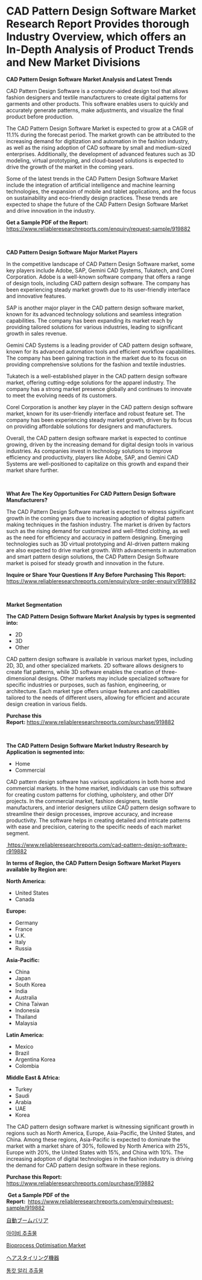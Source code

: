 <p><h1>CAD Pattern Design Software Market Research Report Provides thorough Industry Overview, which offers an In-Depth Analysis of Product Trends and New Market Divisions</h1></p><p><strong>CAD Pattern Design Software Market Analysis and Latest Trends</strong></p>
<p><p>CAD Pattern Design Software is a computer-aided design tool that allows fashion designers and textile manufacturers to create digital patterns for garments and other products. This software enables users to quickly and accurately generate patterns, make adjustments, and visualize the final product before production.</p><p>The CAD Pattern Design Software Market is expected to grow at a CAGR of 11.1% during the forecast period. The market growth can be attributed to the increasing demand for digitization and automation in the fashion industry, as well as the rising adoption of CAD software by small and medium-sized enterprises. Additionally, the development of advanced features such as 3D modeling, virtual prototyping, and cloud-based solutions is expected to drive the growth of the market in the coming years.</p><p>Some of the latest trends in the CAD Pattern Design Software Market include the integration of artificial intelligence and machine learning technologies, the expansion of mobile and tablet applications, and the focus on sustainability and eco-friendly design practices. These trends are expected to shape the future of the CAD Pattern Design Software Market and drive innovation in the industry.</p></p>
<p><strong>Get a Sample PDF of the Report:&nbsp;</strong> <a href="https://www.reliableresearchreports.com/enquiry/request-sample/919882">https://www.reliableresearchreports.com/enquiry/request-sample/919882</a></p>
<p>&nbsp;</p>
<p><strong>CAD Pattern Design Software Major Market Players</strong></p>
<p><p>In the competitive landscape of CAD Pattern Design Software market, some key players include Adobe, SAP, Gemini CAD Systems, Tukatech, and Corel Corporation. Adobe is a well-known software company that offers a range of design tools, including CAD pattern design software. The company has been experiencing steady market growth due to its user-friendly interface and innovative features.</p><p>SAP is another major player in the CAD pattern design software market, known for its advanced technology solutions and seamless integration capabilities. The company has been expanding its market reach by providing tailored solutions for various industries, leading to significant growth in sales revenue.</p><p>Gemini CAD Systems is a leading provider of CAD pattern design software, known for its advanced automation tools and efficient workflow capabilities. The company has been gaining traction in the market due to its focus on providing comprehensive solutions for the fashion and textile industries.</p><p>Tukatech is a well-established player in the CAD pattern design software market, offering cutting-edge solutions for the apparel industry. The company has a strong market presence globally and continues to innovate to meet the evolving needs of its customers.</p><p>Corel Corporation is another key player in the CAD pattern design software market, known for its user-friendly interface and robust feature set. The company has been experiencing steady market growth, driven by its focus on providing affordable solutions for designers and manufacturers.</p><p>Overall, the CAD pattern design software market is expected to continue growing, driven by the increasing demand for digital design tools in various industries. As companies invest in technology solutions to improve efficiency and productivity, players like Adobe, SAP, and Gemini CAD Systems are well-positioned to capitalize on this growth and expand their market share further.</p></p>
<p>&nbsp;</p>
<p><strong>What Are The Key Opportunities For CAD Pattern Design Software Manufacturers?</strong></p>
<p><p>The CAD Pattern Design Software market is expected to witness significant growth in the coming years due to increasing adoption of digital pattern making techniques in the fashion industry. The market is driven by factors such as the rising demand for customized and well-fitted clothing, as well as the need for efficiency and accuracy in pattern designing. Emerging technologies such as 3D virtual prototyping and AI-driven pattern making are also expected to drive market growth. With advancements in automation and smart pattern design solutions, the CAD Pattern Design Software market is poised for steady growth and innovation in the future.</p></p>
<p><strong>Inquire or Share Your Questions If Any Before Purchasing This Report:</strong> <a href="https://www.reliableresearchreports.com/enquiry/pre-order-enquiry/919882">https://www.reliableresearchreports.com/enquiry/pre-order-enquiry/919882</a></p>
<p>&nbsp;</p>
<p><strong>Market Segmentation</strong></p>
<p><strong>The CAD Pattern Design Software Market Analysis by types is segmented into:</strong></p>
<p><ul><li>2D</li><li>3D</li><li>Other</li></ul></p>
<p><p>CAD pattern design software is available in various market types, including 2D, 3D, and other specialized markets. 2D software allows designers to create flat patterns, while 3D software enables the creation of three-dimensional designs. Other markets may include specialized software for specific industries or purposes, such as fashion, engineering, or architecture. Each market type offers unique features and capabilities tailored to the needs of different users, allowing for efficient and accurate design creation in various fields.</p></p>
<p><strong>Purchase this Report:&nbsp;</strong><a href="https://www.reliableresearchreports.com/purchase/919882">https://www.reliableresearchreports.com/purchase/919882</a></p>
<p>&nbsp;</p>
<p><strong>The CAD Pattern Design Software Market Industry Research by Application is segmented into:</strong></p>
<p><ul><li>Home</li><li>Commercial</li></ul></p>
<p><p>CAD pattern design software has various applications in both home and commercial markets. In the home market, individuals can use this software for creating custom patterns for clothing, upholstery, and other DIY projects. In the commercial market, fashion designers, textile manufacturers, and interior designers utilize CAD pattern design software to streamline their design processes, improve accuracy, and increase productivity. The software helps in creating detailed and intricate patterns with ease and precision, catering to the specific needs of each market segment.</p></p>
<p><a href="https://www.reliableresearchreports.com/cad-pattern-design-software-r919882">&nbsp;https://www.reliableresearchreports.com/cad-pattern-design-software-r919882</a></p>
<p><strong>In terms of Region, the CAD Pattern Design Software Market Players available by Region are:</strong></p>
<p>
    <p> <strong> North America: </strong>
        <ul>
            <li>United States</li>
            <li>Canada</li>
        </ul>
        </p> 
    <p> <strong> Europe: </strong>
        <ul>
            <li>Germany</li>
            <li>France</li>
            <li>U.K.</li>
            <li>Italy</li>
            <li>Russia</li>
        </ul>
        </p> 
    <p> <strong> Asia-Pacific: </strong>
        <ul>
            <li>China</li>
            <li>Japan</li>
            <li>South Korea</li>
            <li>India</li>
            <li>Australia</li>
            <li>China Taiwan</li>
            <li>Indonesia</li>
            <li>Thailand</li>
            <li>Malaysia</li>
        </ul>
        </p> 
    <p> <strong> Latin America: </strong>
        <ul>
            <li>Mexico</li>
            <li>Brazil</li>
            <li>Argentina Korea</li>
            <li>Colombia</li>
        </ul>
        </p> 
    <p> <strong> Middle East & Africa: </strong>
        <ul>
            <li>Turkey</li>
            <li>Saudi</li>
            <li>Arabia</li>
            <li>UAE</li>
            <li>Korea</li>
        </ul>
    </p>
    </p>
<p><p>The CAD pattern design software market is witnessing significant growth in regions such as North America, Europe, Asia-Pacific, the United States, and China. Among these regions, Asia-Pacific is expected to dominate the market with a market share of 30%, followed by North America with 25%, Europe with 20%, the United States with 15%, and China with 10%. The increasing adoption of digital technologies in the fashion industry is driving the demand for CAD pattern design software in these regions.</p></p>
<p><strong>Purchase this Report: </strong><a href="https://www.reliableresearchreports.com/purchase/919882">https://www.reliableresearchreports.com/purchase/919882</a></p>
<p>&nbsp;<strong>Get a Sample PDF of the Report:&nbsp;&nbsp;</strong><a href="https://www.reliableresearchreports.com/enquiry/request-sample/919882">https://www.reliableresearchreports.com/enquiry/request-sample/919882</a></p>
<p><strong></strong></p>
<p><p><a href="https://medium.com/@kaydenjohns1964/%E8%87%AA%E5%8B%95%E3%83%96%E3%83%BC%E3%83%A0%E3%83%90%E3%83%AA%E3%82%A2%E5%B8%82%E5%A0%B4%E3%81%AF-%E5%B8%82%E5%A0%B4%E3%82%B7%E3%82%A7%E3%82%A2-%E5%B8%82%E5%A0%B4%E3%83%88%E3%83%AC%E3%83%B3%E3%83%89-%E5%B8%82%E5%A0%B4%E6%88%90%E9%95%B7%E3%81%AB%E9%96%A2%E3%81%99%E3%82%8B%E6%83%85%E5%A0%B1%E3%82%92%E6%8F%90%E4%BE%9B%E3%81%97%E3%81%BE%E3%81%99-f65d20e59906">自動ブームバリア</a></p><p><a href="https://github.com/valroy852/Market-Research-Report-List-1/blob/main/665196951784.md">아이비 추출물</a></p><p><a href="https://github.com/wusalecollins540tpqoz/Market-Research-Report-List-2/blob/main/bioprocess-optimisation-market.md">Bioprocess Optimisation Market</a></p><p><a href="https://medium.com/@bulahhamill28/%E3%83%98%E3%82%A2%E3%82%B9%E3%82%BF%E3%82%A4%E3%83%AA%E3%83%B3%E3%82%B0%E6%A9%9F%E5%99%A8%E5%B8%82%E5%A0%B4%E3%81%AE%E5%B8%82%E5%A0%B4%E8%AA%BF%E6%9F%BB%E3%83%AC%E3%83%9D%E3%83%BC%E3%83%88-%E3%81%9D%E3%81%AE%E6%AD%B4%E5%8F%B2%E3%81%A8%E4%BA%88%E6%B8%AC-2024%E5%B9%B4%E3%81%8B%E3%82%892031%E5%B9%B4%E3%81%BE%E3%81%A7-abfc5d54cb77">ヘアスタイリング機器</a></p><p><a href="https://github.com/royErdmtyan906778/Market-Research-Report-List-1/blob/main/987465851783.md">통캇 알리 추출물</a></p></p>